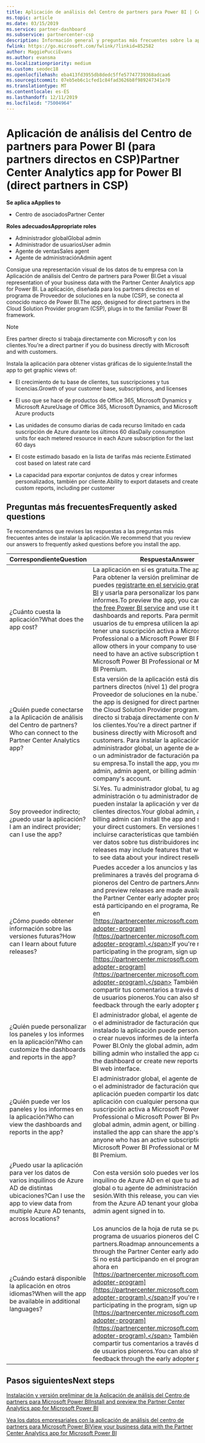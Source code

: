 ```yaml
---
title: Aplicación de análisis del Centro de partners para Power BI | Centro de partners
ms.topic: article
ms.date: 03/15/2019
ms.service: partner-dashboard
ms.subservice: partnercenter-csp
description: Información general y preguntas más frecuentes sobre la aplicación del centro de partners para Power BI.
fwlink: https://go.microsoft.com/fwlink/?linkid=852582
author: MaggiePucciEvans
ms.author: evansma
ms.localizationpriority: medium
ms.custom: seodec18
ms.openlocfilehash: eba413fd3955db8dedc5ffe57747739368adcaa6
ms.sourcegitcommit: 07eb5eb6c1cfed1c84fad3626b8f989247341e70
ms.translationtype: MT
ms.contentlocale: es-ES
ms.lasthandoff: 12/11/2019
ms.locfileid: "75004964"
---
```

# <a name="partner-center-analytics-app-for-power-bi-direct-partners-in-csp"></a><span data-ttu-id="1e0b0-103">Aplicación de análisis del Centro de partners para Power BI (para partners directos en CSP)</span><span class="sxs-lookup"><span data-stu-id="1e0b0-103">Partner Center Analytics app for Power BI (direct partners in CSP)</span></span>

<span data-ttu-id="1e0b0-104">**Se aplica a**</span><span class="sxs-lookup"><span data-stu-id="1e0b0-104">**Applies to**</span></span>

- <span data-ttu-id="1e0b0-105">Centro de asociados</span><span class="sxs-lookup"><span data-stu-id="1e0b0-105">Partner Center</span></span>

<span data-ttu-id="1e0b0-106">**Roles adecuados**</span><span class="sxs-lookup"><span data-stu-id="1e0b0-106">**Appropriate roles**</span></span>
-   <span data-ttu-id="1e0b0-107">Administrador global</span><span class="sxs-lookup"><span data-stu-id="1e0b0-107">Global admin</span></span>
-   <span data-ttu-id="1e0b0-108">Administrador de usuarios</span><span class="sxs-lookup"><span data-stu-id="1e0b0-108">User admin</span></span>
-   <span data-ttu-id="1e0b0-109">Agente de ventas</span><span class="sxs-lookup"><span data-stu-id="1e0b0-109">Sales agent</span></span>
-   <span data-ttu-id="1e0b0-110">Agente de administración</span><span class="sxs-lookup"><span data-stu-id="1e0b0-110">Admin agent</span></span>

<span data-ttu-id="1e0b0-111">Consigue una representación visual de los datos de tu empresa con la Aplicación de análisis del Centro de partners para Power BI.</span><span class="sxs-lookup"><span data-stu-id="1e0b0-111">Get a visual representation of your business data with the Partner Center Analytics app for Power BI.</span></span> <span data-ttu-id="1e0b0-112">La aplicación, diseñada para los partners directos en el programa de Proveedor de soluciones en la nube (CSP), se conecta al conocido marco de Power BI.</span><span class="sxs-lookup"><span data-stu-id="1e0b0-112">The app, designed for direct partners in the Cloud Solution Provider program (CSP), plugs in to the familiar Power BI framework.</span></span> 

> [!NOTE]  
> <span data-ttu-id="1e0b0-113">Eres partner directo si trabaja directamente con Microsoft y con los clientes.</span><span class="sxs-lookup"><span data-stu-id="1e0b0-113">You're a direct partner if you do business directly with Microsoft and with customers.</span></span> 

<span data-ttu-id="1e0b0-114">Instala la aplicación para obtener vistas gráficas de lo siguiente:</span><span class="sxs-lookup"><span data-stu-id="1e0b0-114">Install the app to get graphic views of:</span></span> 

-   <span data-ttu-id="1e0b0-115">El crecimiento de tu base de clientes, tus suscripciones y tus licencias.</span><span class="sxs-lookup"><span data-stu-id="1e0b0-115">Growth of your customer base, subscriptions, and licenses</span></span>

-   <span data-ttu-id="1e0b0-116">El uso que se hace de productos de Office 365, Microsoft Dynamics y Microsoft Azure</span><span class="sxs-lookup"><span data-stu-id="1e0b0-116">Usage of Office 365, Microsoft Dynamics, and Microsoft Azure products</span></span>

-   <span data-ttu-id="1e0b0-117">Las unidades de consumo diarias de cada recurso limitado en cada suscripción de Azure durante los últimos 60 días</span><span class="sxs-lookup"><span data-stu-id="1e0b0-117">Daily consumption units for each metered resource in each Azure subscription for the last 60 days</span></span>

-   <span data-ttu-id="1e0b0-118">El coste estimado basado en la lista de tarifas más reciente.</span><span class="sxs-lookup"><span data-stu-id="1e0b0-118">Estimated cost based on latest rate card</span></span>

-   <span data-ttu-id="1e0b0-119">La capacidad para exportar conjuntos de datos y crear informes personalizados, también por cliente.</span><span class="sxs-lookup"><span data-stu-id="1e0b0-119">Ability to export datasets and create custom reports, including per customer</span></span>

## <a name="frequently-asked-questions"></a><span data-ttu-id="1e0b0-120">Preguntas más frecuentes</span><span class="sxs-lookup"><span data-stu-id="1e0b0-120">Frequently asked questions</span></span>

<span data-ttu-id="1e0b0-121">Te recomendamos que revises las respuestas a las preguntas más frecuentes antes de instalar la aplicación.</span><span class="sxs-lookup"><span data-stu-id="1e0b0-121">We recommend that you review our answers to frequently asked questions before you install the app.</span></span> 

| <span data-ttu-id="1e0b0-122">**Correspondiente**</span><span class="sxs-lookup"><span data-stu-id="1e0b0-122">**Question**</span></span> | <span data-ttu-id="1e0b0-123">**Respuesta**</span><span class="sxs-lookup"><span data-stu-id="1e0b0-123">**Answer**</span></span> |
| --- | ---------- |
| <span data-ttu-id="1e0b0-124">¿Cuánto cuesta la aplicación?</span><span class="sxs-lookup"><span data-stu-id="1e0b0-124">What does the app cost?</span></span> | <span data-ttu-id="1e0b0-125">La aplicación en sí es gratuita.</span><span class="sxs-lookup"><span data-stu-id="1e0b0-125">The app itself is free.</span></span> <span data-ttu-id="1e0b0-126">Para obtener la versión preliminar de la aplicación, puedes [registrarte en el servicio gratuito de Power BI](https://go.microsoft.com/fwlink/p/?linkid=845347) y usarla para personalizar los paneles y los informes.</span><span class="sxs-lookup"><span data-stu-id="1e0b0-126">To preview the app, you can [sign up for the free Power BI service](https://go.microsoft.com/fwlink/p/?linkid=845347) and use it to customize dashboards and reports.</span></span> <span data-ttu-id="1e0b0-127">Para permitir que otros usuarios de tu empresa utilicen la aplicación, debes tener una suscripción activa a Microsoft Power BI Professional o a Microsoft Power BI Premium.</span><span class="sxs-lookup"><span data-stu-id="1e0b0-127">To allow others in your company to use the app, you need to have an active subscription to either Microsoft Power BI Professional or Microsoft Power BI Premium.</span></span> |
| <span data-ttu-id="1e0b0-128">¿Quién puede conectarse a la Aplicación de análisis del Centro de partners?</span><span class="sxs-lookup"><span data-stu-id="1e0b0-128">Who can connect to the Partner Center Analytics app?</span></span> | <span data-ttu-id="1e0b0-129">Esta versión de la aplicación está diseñada para los partners directos (nivel 1) del programa de Proveedor de soluciones en la nube.</span><span class="sxs-lookup"><span data-stu-id="1e0b0-129">This version of the app is designed for direct partners (tier 1) in the Cloud Solution Provider program.</span></span> <span data-ttu-id="1e0b0-130">Eres partner directo si trabaja directamente con Microsoft y con los clientes.</span><span class="sxs-lookup"><span data-stu-id="1e0b0-130">You're a direct partner if you do business directly with Microsoft and with customers.</span></span> <span data-ttu-id="1e0b0-131">Para instalar la aplicación, debe ser un administrador global, un agente de administración o un administrador de facturación para la cuenta de su empresa.</span><span class="sxs-lookup"><span data-stu-id="1e0b0-131">To install the app, you must be a global admin, admin agent, or billing admin for your company's account.</span></span> |
| <span data-ttu-id="1e0b0-132">Soy proveedor indirecto; ¿puedo usar la aplicación?</span><span class="sxs-lookup"><span data-stu-id="1e0b0-132">I am an indirect provider; can I use the app?</span></span> | <span data-ttu-id="1e0b0-133">Sí.</span><span class="sxs-lookup"><span data-stu-id="1e0b0-133">Yes.</span></span> <span data-ttu-id="1e0b0-134">Tu administrador global, tu agente de administración o tu administrador de facturación pueden instalar la aplicación y ver datos sobre tus clientes directos.</span><span class="sxs-lookup"><span data-stu-id="1e0b0-134">Your global admin, admin agent, or billing admin can install the app and see data about your direct customers.</span></span> <span data-ttu-id="1e0b0-135">En versiones futuras pueden incluirse características que también te permitan ver datos sobre tus distribuidores indirectos.</span><span class="sxs-lookup"><span data-stu-id="1e0b0-135">Future releases may include features that would allow you to see data about your indirect resellers as well.</span></span> |
| <span data-ttu-id="1e0b0-136">¿Cómo puedo obtener información sobre las versiones futuras?</span><span class="sxs-lookup"><span data-stu-id="1e0b0-136">How can I learn about future releases?</span></span> | <span data-ttu-id="1e0b0-137">Puedes acceder a los anuncios y las versiones preliminares a través del programa de usuarios pioneros del Centro de partners.</span><span class="sxs-lookup"><span data-stu-id="1e0b0-137">Announcements and preview releases are made available through the Partner Center early adopter program.</span></span> <span data-ttu-id="1e0b0-138">Si no está participando en el programa, Regístrese ahora en [https://partnercenter.microsoft.com/partner/early-adopter-program](https://partnercenter.microsoft.com/partner/early-adopter-program).</span><span class="sxs-lookup"><span data-stu-id="1e0b0-138">If you're not already participating in the program, sign up for it now at [https://partnercenter.microsoft.com/partner/early-adopter-program](https://partnercenter.microsoft.com/partner/early-adopter-program).</span></span> <span data-ttu-id="1e0b0-139">También puedes compartir tus comentarios a través del programa de usuarios pioneros.</span><span class="sxs-lookup"><span data-stu-id="1e0b0-139">You can also share your feedback through the early adopter program.</span></span> |
| <span data-ttu-id="1e0b0-140">¿Quién puede personalizar los paneles y los informes en la aplicación?</span><span class="sxs-lookup"><span data-stu-id="1e0b0-140">Who can customize the dashboards and reports in the app?</span></span> | <span data-ttu-id="1e0b0-141">El administrador global, el agente de administración o el administrador de facturación que haya instalado la aplicación puede personalizar el panel o crear nuevos informes de la interfaz de web de Power BI.</span><span class="sxs-lookup"><span data-stu-id="1e0b0-141">Only the global admin, admin agent, or billing admin who installed the app can customize the dashboard or create new reports in the Power BI web interface.</span></span> |
| <span data-ttu-id="1e0b0-142">¿Quién puede ver los paneles y los informes en la aplicación?</span><span class="sxs-lookup"><span data-stu-id="1e0b0-142">Who can view the dashboards and reports in the app?</span></span> | <span data-ttu-id="1e0b0-143">El administrador global, el agente de administración o el administrador de facturación que instaló la aplicación pueden compartir los datos de la aplicación con cualquier persona que tenga una suscripción activa a Microsoft Power BI Professional o Microsoft Power BI Premium.</span><span class="sxs-lookup"><span data-stu-id="1e0b0-143">The global admin, admin agent, or billing admin who installed the app can share the app's data with anyone who has an active subscription to either Microsoft Power BI Professional or Microsoft Power BI Premium.</span></span> |
| <span data-ttu-id="1e0b0-144">¿Puedo usar la aplicación para ver los datos de varios inquilinos de Azure AD de distintas ubicaciones?</span><span class="sxs-lookup"><span data-stu-id="1e0b0-144">Can I use the app to view data from multiple Azure AD tenants, across locations?</span></span> | <span data-ttu-id="1e0b0-145">Con esta versión solo puedes ver los datos del inquilino de Azure AD en el que tu administrador global o tu agente de administración haya iniciado sesión.</span><span class="sxs-lookup"><span data-stu-id="1e0b0-145">With this release, you can view only data from the Azure AD tenant your global admin or admin agent signed in to.</span></span> | 
| <span data-ttu-id="1e0b0-146">¿Cuándo estará disponible la aplicación en otros idiomas?</span><span class="sxs-lookup"><span data-stu-id="1e0b0-146">When will the app be available in additional languages?</span></span> | <span data-ttu-id="1e0b0-147">Los anuncios de la hoja de ruta se publican en el programa de usuarios pioneros del Centro de partners.</span><span class="sxs-lookup"><span data-stu-id="1e0b0-147">Roadmap announcements are released through the Partner Center early adopter program.</span></span> <span data-ttu-id="1e0b0-148">Si no está participando en el programa, Regístrese ahora en [https://partnercenter.microsoft.com/partner/early-adopter-program](https://partnercenter.microsoft.com/partner/early-adopter-program).</span><span class="sxs-lookup"><span data-stu-id="1e0b0-148">If you're not already participating in the program, sign up for it now at [https://partnercenter.microsoft.com/partner/early-adopter-program](https://partnercenter.microsoft.com/partner/early-adopter-program).</span></span> <span data-ttu-id="1e0b0-149">También puedes compartir tus comentarios a través del programa de usuarios pioneros.</span><span class="sxs-lookup"><span data-stu-id="1e0b0-149">You can also share your feedback through the early adopter program.</span></span> | 



## <a name="next-steps"></a><span data-ttu-id="1e0b0-150">Pasos siguientes</span><span class="sxs-lookup"><span data-stu-id="1e0b0-150">Next steps</span></span>

[<span data-ttu-id="1e0b0-151">Instalación y versión preliminar de la Aplicación de análisis del Centro de partners para Microsoft Power BI</span><span class="sxs-lookup"><span data-stu-id="1e0b0-151">Install and preview the Partner Center Analytics app for Microsoft Power BI</span></span>](power-bi-app-for-direct-partners-install.md)

[<span data-ttu-id="1e0b0-152">Vea los datos empresariales con la aplicación de análisis del centro de partners para Microsoft Power BI</span><span class="sxs-lookup"><span data-stu-id="1e0b0-152">View your business data with the Partner Center Analytics app for Microsoft Power BI</span></span>](power-bi-app-for-direct-partners-use.md)
